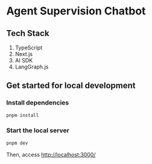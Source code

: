 # Agent Supervision Chatbot

## Tech Stack

1. TypeScript
2. Next.js
3. AI SDK
4. LangGraph.js

## Get started for local development

### Install dependencies

```bash
pnpm install
```

### Start the local server

```bash
pnpm dev
```

Then, access <http://localhost:3000/>
